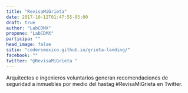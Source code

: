 ```yaml
---
title: "RevisaMiGrieta"
date: 2017-10-12T01:47:55-05:00
draft: true
author: "LabCDMX"
propone: "LabCDMX"
participa: ""
head_image: false
sitio: "codersmexico.github.io/grieta-landing/"
facebook: ""
twitter: "@RevisaMiGrieta "
---
```

Arquitectos e ingenieros voluntarios generan recomendaciones de seguridad a inmuebles por medio del hastag #RevisaMiGrieta en Twitter.

